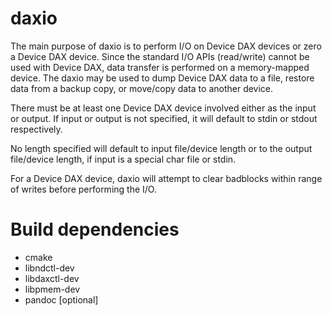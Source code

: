 daxio
=====

The main purpose of daxio is to perform I/O on Device DAX devices or zero
a Device DAX device.  Since the standard I/O APIs (read/write) cannot be used
with Device DAX, data transfer is performed on a memory-mapped device.
The daxio may be used to dump Device DAX data to a file, restore data from
a backup copy, or move/copy data to another device.

There must be at least one Device DAX device involved either as the input
or output.  If input or output is not specified, it will default to stdin
or stdout respectively.

No length specified will default to input file/device length or to the
output file/device length, if input is a special char file or stdin.

For a Device DAX device, daxio will attempt to clear badblocks within range
of writes before performing the I/O.


Build dependencies
==================

 * cmake
 * libndctl-dev
 * libdaxctl-dev
 * libpmem-dev
 * pandoc [optional]
